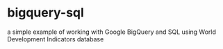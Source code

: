 # bigquery-sql

a simple example of working with Google BigQuery and SQL
using World Development Indicators database 
